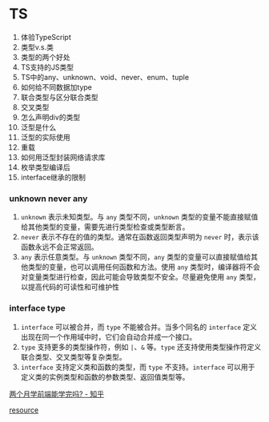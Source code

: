 # TS

1. 体验TypeScript
2. 类型v.s.类
3. 类型的两个好处
4. TS支持的JS类型
5. TS中的any、unknown、void、never、enum、tuple
6. 如何给不同数据加type
7. 联合类型与区分联合类型
8. 交叉类型
9. 怎么声明div的类型
10. 泛型是什么
11. 泛型的实际使用
12. 重载
13. 如何用泛型封装网络请求库
14. 枚举类型编译后
15. interface继承的限制

### unknown never any

1. `unknown` 表示未知类型。与 `any` 类型不同，`unknown` 类型的变量不能直接赋值给其他类型的变量，需要先进行类型检查或类型断言。
2. `never` 表示不存在的值的类型。通常在函数返回类型声明为 `never` 时，表示该函数永远不会正常返回。
3. `any` 表示任意类型。与 `unknown` 类型不同，`any` 类型的变量可以直接赋值给其他类型的变量，也可以调用任何函数和方法。使用 `any` 类型时，编译器将不会对变量类型进行检查，因此可能会导致类型不安全。尽量避免使用 `any` 类型，以提高代码的可读性和可维护性

### interface type

1. `interface` 可以被合并，而 `type` 不能被合并。当多个同名的 `interface` 定义出现在同一个作用域中时，它们会自动合并成一个接口。
2. `type` 支持更多的类型操作符，例如 `|`、`&` 等。`type` 还支持使用类型操作符定义联合类型、交叉类型等复杂类型。
3. `interface` 支持定义类和函数的类型，而 `type` 不支持。`interface` 可以用于定义类的实例类型和函数的参数类型、返回值类型等。

[两个月学前端能学完吗? - 知乎](https://www.zhihu.com/question/582777565/answer/2906665863)

[resource](TS/resource.md)